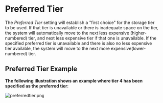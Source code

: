 
# Preferred Tier

The *Preferred Tier* setting will establish a "first choice" for the storage tier to be used. If that tier is unavailable or there is inadequate space on the tier, the system will automatically move to the next less expensive (higher-numbered) tier, and next less expensive tier if that one is unavailable. If the specified preferred tier is unavailable and there is also no less expensive tier available, the system will move to the next more expensive(lower-numbered) tier.

## Preferred Tier Example

**The following illustration shows an example where tier 4 has been specified as the preferred tier:**

![preferredtier.png](/product-guide/screenshots/preferredtier.png)